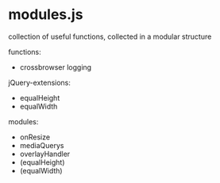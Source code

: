 modules.js
==========

collection of useful functions, collected in a modular structure

functions:
- crossbrowser logging

jQuery-extensions:
- equalHeight
- equalWidth

modules:
- onResize
- mediaQuerys
- overlayHandler
- (equalHeight)
- (equalWidth)
